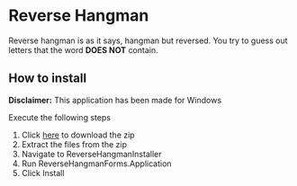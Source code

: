 # Reverse Hangman
Reverse hangman is as it says, hangman but reversed. You try to guess out letters that the word **DOES NOT** contain.



## How to install
**Disclaimer:** This application has been made for Windows

Execute the following steps
1. Click [here](https://github.com/KaanGogcay/ReverseHangman/archive/refs/heads/master.zip "ReverseHangmanDownload") to download the zip
2. Extract the files from the zip
3. Navigate to ReverseHangmanInstaller
4. Run ReverseHangmanForms.Application
5. Click Install
